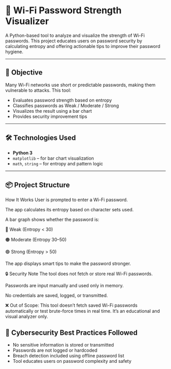 # 🔐 Wi-Fi Password Strength Visualizer

A Python-based tool to analyze and visualize the strength of Wi-Fi passwords. This project educates users on password security by calculating entropy and offering actionable tips to improve their password hygiene.

---

## 🚩 Objective

Many Wi-Fi networks use short or predictable passwords, making them vulnerable to attacks. This tool:
- Evaluates password strength based on entropy
- Classifies passwords as Weak / Moderate / Strong
- Visualizes the result using a bar chart
- Provides security improvement tips

---

## 🛠️ Technologies Used

- **Python 3**
- `matplotlib` – for bar chart visualization
- `math`, `string` – for entropy and pattern logic

---

## 📦 Project Structure

 How It Works
User is prompted to enter a Wi-Fi password.

The app calculates its entropy based on character sets used.

A bar graph shows whether the password is:

🔴 Weak (Entropy < 30)

🟠 Moderate (Entropy 30–50)

🟢 Strong (Entropy > 50)

The app displays smart tips to make the password stronger.

🔒 Security Note
The tool does not fetch or store real Wi-Fi passwords.

Passwords are input manually and used only in memory.

No credentials are saved, logged, or transmitted.

❌ Out of Scope: This tool doesn’t fetch saved Wi-Fi passwords automatically or test brute-force times in real time. It’s an educational and visual analyzer only.

## 🔐 Cybersecurity Best Practices Followed

- No sensitive information is stored or transmitted
- Passwords are not logged or hardcoded
- Breach detection included using offline password list
- Tool educates users on password complexity and safety

